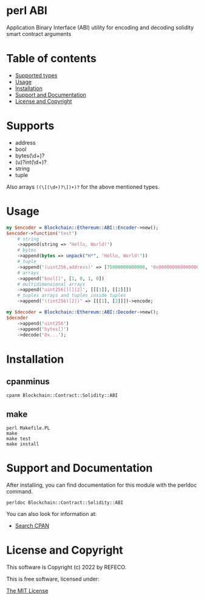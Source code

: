 # perl ABI

Application Binary Interface (ABI) utility for encoding and decoding solidity smart contract arguments

# Table of contents

- [Supported types](#supports)
- [Usage](#usage)
- [Installation](#installation)
- [Support and Documentation](#support-and-documentation)
- [License and Copyright](#license-and-copyright)

# Supports

- address
- bool
- bytes(\d+)?
- (u)?int(\d+)?
- string
- tuple

Also arrays `((\[(\d+)?\])+)?` for the above mentioned types.

# Usage

```perl
my $encoder = Blockchain::Ethereum::ABI::Encoder->new();
$encoder->function('test')
    # string
    ->append(string => 'Hello, World!')
    # bytes
    ->append(bytes => unpack("H*", 'Hello, World!'))
    # tuple
    ->append('(uint256,address)' => [75000000000000, '0x0000000000000000000000000000000000000000'])
    # arrays
    ->append('bool[]', [1, 0, 1, 0])
    # multidimensional arrays
    ->append('uint256[][][2]', [[[1]], [[2]]])
    # tuples arrays and tuples inside tuples
    ->append('((int256)[2])' => [[[1], [2]]])->encode;

my $decoder = Blockchain::Ethereum::ABI::Decoder->new();
$decoder
    ->append('uint256')
    ->append('bytes[]')
    ->decode('0x...');
```

# Installation

## cpanminus

```
cpanm Blockchain::Contract::Solidity::ABI
```

## make

```
perl Makefile.PL
make
make test
make install
```

# Support and Documentation

After installing, you can find documentation for this module with the
perldoc command.

```
perldoc Blockchain::Contract::Solidity::ABI
```

You can also look for information at:

- [Search CPAN](https://metacpan.org/release/Blockchain-Ethereum-ABI)

# License and Copyright

This software is Copyright (c) 2022 by REFECO.

This is free software, licensed under:

  [The MIT License](./LICENSE)

